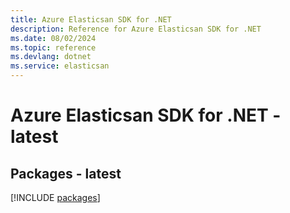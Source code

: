 ```yaml
---
title: Azure Elasticsan SDK for .NET
description: Reference for Azure Elasticsan SDK for .NET
ms.date: 08/02/2024
ms.topic: reference
ms.devlang: dotnet
ms.service: elasticsan
---
```

# Azure Elasticsan SDK for .NET - latest
## Packages - latest
[!INCLUDE [packages](elasticsan-index.md)]